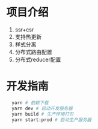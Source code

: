 # 项目介绍
1. ssr+csr
2. 支持热更新
3. 样式分离
4. 分布式路由配置
5. 分布式reducer配置

# 开发指南
```bash
  yarn # 依赖下载
  yarn dev # 启动开发服务器
  yarn build # 生产环境打包
  yarn start:prod # 启动生产服务器
```
